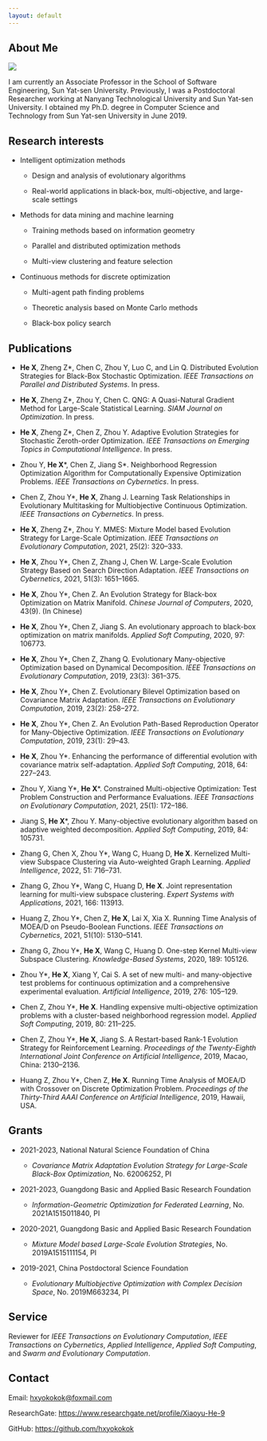 ```yaml
---
layout: default
---
```


## About Me

<img class="profile-picture" src="me.jpg">

I am currently an Associate Professor in the School of Software Engineering, Sun Yat-sen University. Previously, I was a Postdoctoral Researcher working at Nanyang Technological University and Sun Yat-sen University. I obtained my Ph.D. degree in Computer Science and Technology from Sun Yat-sen University in June 2019.


## Research interests

- Intelligent optimization methods 

    - Design and analysis of evolutionary algorithms

    - Real-world applications in black-box, multi-objective, and large-scale settings 

- Methods for data mining and machine learning

    - Training methods based on information geometry

    - Parallel and distributed optimization methods

    - Multi-view clustering and feature selection

- Continuous methods for discrete optimization 

    - Multi-agent path finding problems

    - Theoretic analysis based on Monte Carlo methods

    - Black-box policy search

<!-- ## Appointments 

- 2022-Present, Sun Yat-sen University, Associate Professor

- 2021-2022, Nanyang Technological University, Research Fellow

- 2019-2021, Sun Yat-sen University, Postdoctoral Researcher

## Education

- 2016-2019, Sun Yat-sen University, Ph.D. in Computer Science

- 2013-2016, South China University of Technology, Master of Public Administration

- 2006-2010, Beijing Electronic Science and Technology Institute, B.Eng. in Computer Science -->

<!-- ## Awards

- 2020, Outstanding Doctoral Dissertation Award, ACM Guangzhou -->


## Publications

- __He X__, Zheng Z\*, Chen C, Zhou Y, Luo C, and Lin Q. Distributed Evolution Strategies for Black-Box Stochastic Optimization. *IEEE Transactions on Parallel and Distributed Systems*. In press.

- __He X__, Zheng Z\*, Zhou Y, Chen C. QNG: A Quasi-Natural Gradient Method for Large-Scale Statistical Learning. *SIAM Journal on Optimization*. In press. 

- __He X__, Zheng Z\*, Chen Z, Zhou Y. Adaptive Evolution Strategies for Stochastic Zeroth-order Optimization. *IEEE Transactions on Emerging Topics in Computational Intelligence*. In press. 

- Zhou Y, __He X__\*, Chen Z, Jiang S\*. Neighborhood Regression Optimization Algorithm for Computationally Expensive Optimization Problems. *IEEE Transactions on Cybernetics*. In press. 

- Chen Z, Zhou Y\*, __He X__, Zhang J. Learning Task Relationships in Evolutionary Multitasking for Multiobjective Continuous Optimization. *IEEE Transactions on Cybernetics*. In press. 

- __He X__, Zheng Z\*, Zhou Y. MMES: Mixture Model based Evolution Strategy for Large-Scale Optimization. *IEEE Transactions on Evolutionary Computation*, 2021, 25(2): 320–333.

- __He X__, Zhou Y\*, Chen Z, Zhang J, Chen W. Large-Scale Evolution Strategy Based on Search Direction Adaptation. *IEEE Transactions on Cybernetics*, 2021, 51(3): 1651–1665.

- __He X__, Zhou Y\*, Chen Z. An Evolution Strategy for Black-box Optimization on Matrix Manifold. *Chinese Journal of Computers*, 2020, 43(9). (In Chinese)

- __He X__, Zhou Y\*, Chen Z, Jiang S. An evolutionary approach to black-box optimization on matrix manifolds. *Applied Soft Computing*, 2020, 97: 106773.

- __He X__, Zhou Y\*, Chen Z, Zhang Q. Evolutionary Many-objective Optimization based on Dynamical Decomposition. *IEEE Transactions on Evolutionary Computation*, 2019, 23(3): 361–375.

- __He X__, Zhou Y\*, Chen Z. Evolutionary Bilevel Optimization based on Covariance Matrix Adaptation. *IEEE Transactions on Evolutionary Computation*, 2019, 23(2): 258–272.

- __He X__, Zhou Y\*, Chen Z. An Evolution Path-Based Reproduction Operator for Many-Objective Optimization. *IEEE Transactions on Evolutionary Computation*, 2019, 23(1): 29–43.

- __He X__, Zhou Y\*. Enhancing the performance of differential evolution with covariance matrix self-adaptation. *Applied Soft Computing*, 2018, 64: 227–243.

- Zhou Y, Xiang Y\*, __He X__\*. Constrained Multi-objective Optimization: Test Problem Construction and Performance Evaluations. *IEEE Transactions on Evolutionary Computation*, 2021, 25(1): 172–186. 

- Jiang S, __He X__\*, Zhou Y. Many-objective evolutionary algorithm based on adaptive weighted decomposition. *Applied Soft Computing*, 2019, 84: 105731. 

- Zhang G, Chen X, Zhou Y\*, Wang C, Huang D, __He X__. Kernelized Multi-view Subspace Clustering via Auto-weighted Graph Learning. *Applied Intelligence*, 2022, 51: 716–731.

- Zhang G, Zhou Y\*, Wang C, Huang D, __He X__. Joint representation learning for multi-view subspace clustering. *Expert Systems with Applications*, 2021, 166: 113913.

- Huang Z, Zhou Y\*, Chen Z, __He X__, Lai X, Xia X. Running Time Analysis of MOEA/D on Pseudo-Boolean Functions. *IEEE Transactions on Cybernetics*, 2021, 51(10): 5130–5141.

- Zhang G, Zhou Y\*, __He X__, Wang C, Huang D. One-step Kernel Multi-view Subspace Clustering. *Knowledge-Based Systems*, 2020, 189: 105126.

- Zhou Y\*, __He X__, Xiang Y, Cai S. A set of new multi- and many-objective test problems for continuous optimization and a comprehensive experimental evaluation. *Artificial Intelligence*, 2019, 276: 105–129.

- Chen Z, Zhou Y\*, __He X__. Handling expensive multi-objective optimization problems with a cluster-based neighborhood regression model. *Applied Soft Computing*, 2019, 80: 211–225.

- Chen Z, Zhou Y\*, __He X__, Jiang S. A Restart-based Rank-1 Evolution Strategy for Reinforcement Learning. *Proceedings of the Twenty-Eighth International Joint Conference on Artificial Intelligence*, 2019, Macao, China: 2130–2136.

- Huang Z, Zhou Y\*, Chen Z, __He X__. Running Time Analysis of MOEA/D with Crossover on Discrete Optimization Problem. *Proceedings of the Thirty-Third AAAI Conference on Artificial Intelligence*, 2019, Hawaii, USA.

## Grants

- 2021-2023, National Natural Science Foundation of China

    - *Covariance Matrix Adaptation Evolution Strategy for Large-Scale Black-Box Optimization*, No. 62006252, PI

- 2021-2023, Guangdong Basic and Applied Basic Research Foundation

    - *Information-Geometric Optimization for Federated Learning*, No. 2021A1515011840, PI

- 2020-2021, Guangdong Basic and Applied Basic Research Foundation

    - *Mixture Model based Large-Scale Evolution Strategies*, No. 2019A1515111154, PI

- 2019-2021, China Postdoctoral Science Foundation

    - *Evolutionary Multiobjective Optimization with Complex Decision Space*, No. 2019M663234, PI

## Service

Reviewer for *IEEE Transactions on Evolutionary Computation*, *IEEE Transactions on Cybernetics*, *Applied Intelligence*, *Applied Soft Computing*, and *Swarm and Evolutionary Computation*.

## Contact

Email: hxyokokok@foxmail.com

ResearchGate: https://www.researchgate.net/profile/Xiaoyu-He-9

GitHub: https://github.com/hxyokokok

<!-- ## Typography

This is a [link](http://google.com). Something *italics* and something **bold**.

Here is a table

Year | Award | Category
-----|-------|--------
2014 | Emmy  | Won Outstanding Lead Actor in a miniseries or a movie
2015 | BAFTA | Nominated for Best Leading Actor for Sherlock
2014 | Satellite | Won Best Actor miniseries or television film

Here is a horizontal rule

---

Here is a blockquote

> To a great mind, nothing is little

## References

* Foo Bar: Head of Department, Placeholder Names, Lorem
* John Doe: Associate Professor, Department of Computer Science, Ipsum -->
